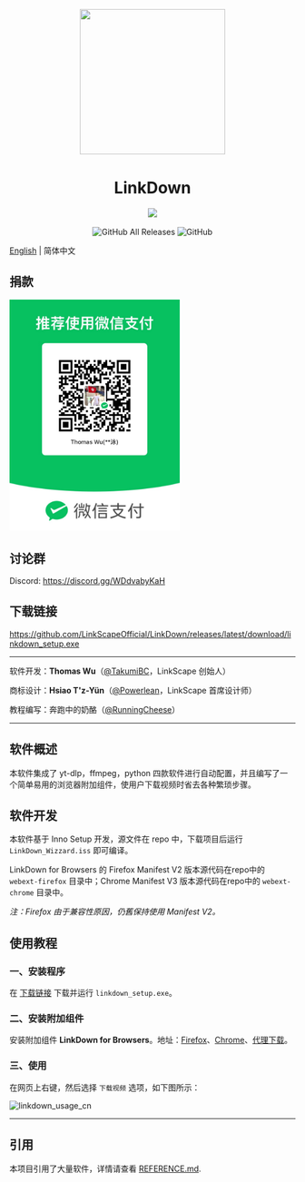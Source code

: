 <p align="center">
<img src="https://github.com/LinkScapeOfficial/LinkDown/blob/main/oringin.png?raw=true" width = "256" height = "256">
<h1 align="center">LinkDown</h1>
<p align="center">
<p align="center">
<img src="https://forthebadge.com/images/badges/built-with-love.svg">
<p>
<p align="center">
<img alt="GitHub All Releases" src="https://img.shields.io/github/downloads/LinkScapeOfficial/LinkDown/total?style=for-the-badge">
<img alt="GitHub" src="https://img.shields.io/github/license/LinkScapeOfficial/LinkDown?style=for-the-badge">
<p>

[English](https://github.com/LinkScapeOfficial/LinkDown/blob/main/README.md) | 简体中文

## 捐款

<img src="donate.jpg" width="300">

## 讨论群

Discord: https://discord.gg/WDdvabyKaH

## 下载链接

https://github.com/LinkScapeOfficial/LinkDown/releases/latest/download/linkdown_setup.exe

------

软件开发：**Thomas Wu**（[@TakumiBC](https://github.com/thomaswcy)，LinkScape 创始人）

商标设计：**Hsiao T'z-Yün**（[@Powerlean](https://github.com/Powerlean)，LinkScape 首席设计师）

教程编写：奔跑中的奶酪（[@RunningCheese](https://github.com/RunningCheese)）

------

## 软件概述

本软件集成了 yt-dlp，ffmpeg，python 四款软件进行自动配置，并且编写了一个简单易用的浏览器附加组件，使用户下载视频时省去各种繁琐步骤。

## 软件开发

本软件基于 Inno Setup 开发，源文件在 repo 中，下载项目后运行 `LinkDown_Wizzard.iss` 即可编译。

LinkDown for Browsers 的 Firefox Manifest V2 版本源代码在repo中的 `webext-firefox` 目录中；Chrome Manifest V3 版本源代码在repo中的 `webext-chrome` 目录中。

*注：Firefox 由于兼容性原因，仍舊保持使用 Manifest V2。*

## 使用教程

### 一、安装程序

在 [下载链接](#下载链接) 下载并运行 `linkdown_setup.exe`。

### 二、安装附加组件

安装附加组件 **LinkDown for Browsers**。地址：[Firefox](https://addons.mozilla.org/zh-CN/firefox/addon/linkdown-for-browsers/)、[Chrome](https://chrome.google.com/webstore/detail/linkdown-for-browsers/lnckamlbboggdkkgnkaocibpnilhemhc)、[代理下载](https://cdn.linkscape.app/linkdown_webext.crx)。

### 三、使用

在网页上右键，然后选择 `下载视频` 选项，如下图所示：

![linkdown_usage_cn](https://cdn.linkscape.app/linkdown_usage_cn.gif)

------

## 引用

本项目引用了大量软件，详情请查看 [REFERENCE.md](https://github.com/LinkScapeOfficial/LinkDown/blob/main/REFERENCE.md).
